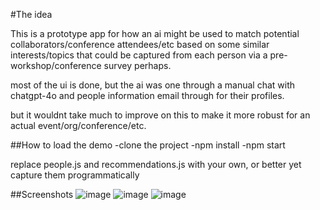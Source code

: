 #The idea

This is a prototype app for how an ai might be used to match potential collaborators/conference attendees/etc based on some similar interests/topics that could be captured from each person via a pre-workshop/conference survey perhaps.

most of the ui is done, but the ai was one through a manual chat with chatgpt-4o and people information email through for their profiles.

but it wouldnt take much to improve on this to make it more robust for an actual event/org/conference/etc.

##How to load the demo
-clone the project
-npm install
-npm start

replace people.js and recommendations.js with your own, or better yet capture them programmatically

##Screenshots
![image](https://github.com/user-attachments/assets/de58c1c0-ab82-43da-87a7-cbb514664566)
![image](https://github.com/user-attachments/assets/3ad734ea-2624-45f0-ac4d-ef77e347aea9)
![image](https://github.com/user-attachments/assets/654d6744-84a6-4af4-b72a-bbaa2ac61a2a)


